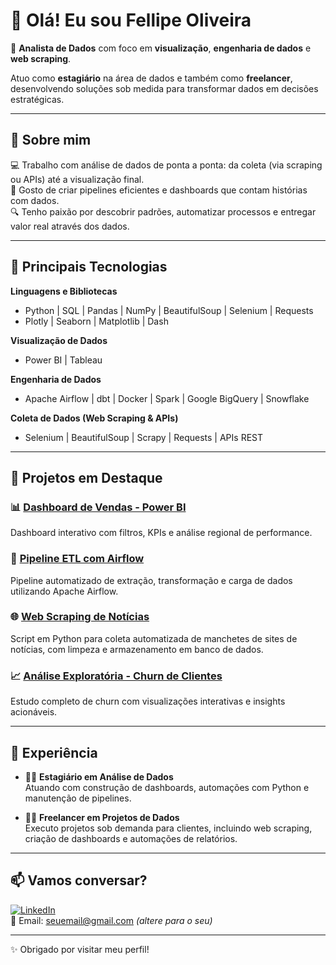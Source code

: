 # 👋 Olá! Eu sou Fellipe Oliveira

🎯 **Analista de Dados** com foco em **visualização**, **engenharia de dados** e **web scraping**.

Atuo como **estagiário** na área de dados e também como **freelancer**, desenvolvendo soluções sob medida para transformar dados em decisões estratégicas.

---

## 🧠 Sobre mim

💻 Trabalho com análise de dados de ponta a ponta: da coleta (via scraping ou APIs) até a visualização final.  
🚀 Gosto de criar pipelines eficientes e dashboards que contam histórias com dados.  
🔍 Tenho paixão por descobrir padrões, automatizar processos e entregar valor real através dos dados.  

---

## 🚀 Principais Tecnologias

**Linguagens e Bibliotecas**  
- Python | SQL | Pandas | NumPy | BeautifulSoup | Selenium | Requests  
- Plotly | Seaborn | Matplotlib | Dash  

**Visualização de Dados**  
- Power BI | Tableau  

**Engenharia de Dados**  
- Apache Airflow | dbt | Docker | Spark | Google BigQuery | Snowflake  

**Coleta de Dados (Web Scraping & APIs)**  
- Selenium | BeautifulSoup | Scrapy | Requests | APIs REST  

---

## 📌 Projetos em Destaque

### 📊 [Dashboard de Vendas - Power BI](#)
Dashboard interativo com filtros, KPIs e análise regional de performance.

### 🔄 [Pipeline ETL com Airflow](#)
Pipeline automatizado de extração, transformação e carga de dados utilizando Apache Airflow.

### 🌐 [Web Scraping de Notícias](#)
Script em Python para coleta automatizada de manchetes de sites de notícias, com limpeza e armazenamento em banco de dados.

### 📈 [Análise Exploratória - Churn de Clientes](#)
Estudo completo de churn com visualizações interativas e insights acionáveis.

---

## 💼 Experiência

- 👨‍💻 **Estagiário em Análise de Dados**  
Atuando com construção de dashboards, automações com Python e manutenção de pipelines.

- 🧑‍🔧 **Freelancer em Projetos de Dados**  
Executo projetos sob demanda para clientes, incluindo web scraping, criação de dashboards e automações de relatórios.

---

## 📫 Vamos conversar?

[![LinkedIn](https://img.shields.io/badge/LinkedIn-blue?logo=linkedin)](https://www.linkedin.com/in/fellipeolliveira)  
📧 Email: seuemail@gmail.com *(altere para o seu)*

---

✨ Obrigado por visitar meu perfil!
